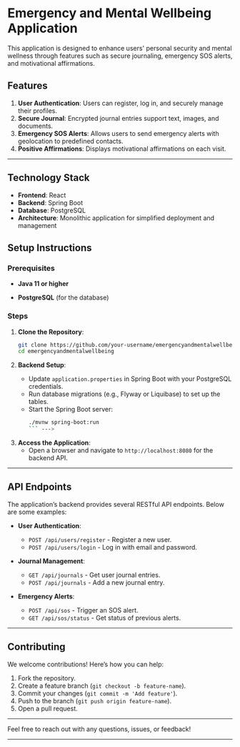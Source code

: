 # Emergency and Mental Wellbeing Application

This application is designed to enhance users' personal security and mental wellness through features such as secure journaling, emergency SOS alerts, and motivational affirmations.

## Features

1. **User Authentication**: Users can register, log in, and securely manage their profiles.
2. **Secure Journal**: Encrypted journal entries support text, images, and documents.
3. **Emergency SOS Alerts**: Allows users to send emergency alerts with geolocation to predefined contacts.
4. **Positive Affirmations**: Displays motivational affirmations on each visit.

---

## Technology Stack

- **Frontend**: React
- **Backend**: Spring Boot
- **Database**: PostgreSQL
- **Architecture**: Monolithic application for simplified deployment and management


## Setup Instructions

### Prerequisites

- **Java 11 or higher**
 <!--- - **Node.js and npm** (for the frontend) --->
- **PostgreSQL** (for the database)

### Steps

1. **Clone the Repository**:
   ```bash
   git clone https://github.com/your-username/emergencyandmentalwellbeing.git
   cd emergencyandmentalwellbeing
   ```

2. **Backend Setup**:
   - Update `application.properties` in Spring Boot with your PostgreSQL credentials.
    - Run database migrations (e.g., Flyway or Liquibase) to set up the tables. 
   - Start the Spring Boot server:
     ```bash
     ./mvnw spring-boot:run
     ``` --->

<!---3. **Frontend Setup**:
   - Navigate to the frontend directory:
     ```bash
     cd frontend
     ```
   - Install dependencies:
     ```bash
     npm install
     ```
   - Start the React development server:
     ```bash
     npm start
     ```--->

3. **Access the Application**:
   - Open a browser and navigate to `http://localhost:8080` for the backend API.

---

## API Endpoints

The application’s backend provides several RESTful API endpoints. Below are some examples:

- **User Authentication**:
  - `POST /api/users/register` - Register a new user.
  - `POST /api/users/login` - Log in with email and password.

- **Journal Management**:
  - `GET /api/journals` - Get user journal entries.
  - `POST /api/journals` - Add a new journal entry.

- **Emergency Alerts**:
  - `POST /api/sos` - Trigger an SOS alert.
  - `GET /api/sos/status` - Get status of previous alerts.

---

## Contributing

We welcome contributions! Here’s how you can help:

1. Fork the repository.
2. Create a feature branch (`git checkout -b feature-name`).
3. Commit your changes (`git commit -m 'Add feature'`).
4. Push to the branch (`git push origin feature-name`).
5. Open a pull request.

---

Feel free to reach out with any questions, issues, or feedback! 

---
